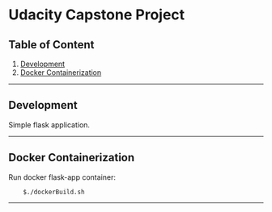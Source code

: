 # Udacity Capstone Project 


## Table of Content

1. [Development](#development)
2. [Docker Containerization](#docker-containerization)


<hr>

## Development

Simple flask application.

<hr>

## Docker Containerization

Run docker flask-app container:

```
    $./dockerBuild.sh
```

<hr>